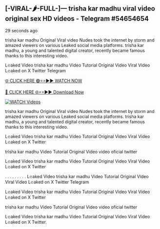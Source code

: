 ## [-VIRAL-🌶-FULL-]— trisha kar madhu viral video original sex HD videos  - Telegram #54654654

29 seconds ago

trisha kar madhu Original Viral video Nudes took the internet by storm and amazed viewers on various Leaked social media platforms. trisha kar madhu, a young and talented digital creator, recently became famous thanks to this interesting video.

L𝚎aked Video trisha kar madhu Video Tutorial Original Video Viral Video L𝚎aked on X Twitter Telegram

[🌐 CLICK HERE 🟢==►► WATCH NOW](https://aztvl.blogspot.com/2025/02/leaked.html)

[🔴 CLICK HERE 🌐==►► Download Now](https://aztvl.blogspot.com/2025/02/leaked.html)

[![WATCH Videos](https://i.imgur.com/dJHk4Zq.gif)](https://aztvl.blogspot.com/2025/02/leaked.html)

trisha kar madhu Original Viral video Nudes took the internet by storm and amazed viewers on various Leaked social media platforms. trisha kar madhu, a young and talented digital creator, recently became famous thanks to this interesting video.

L𝚎aked Video trisha kar madhu Video Tutorial Original Video Viral Video L𝚎aked on X Twitter

trisha kar madhu Video Tutorial Original Video video oficial twitter

L𝚎aked Video trisha kar madhu Video Tutorial Original Video Viral Video L𝚎aked on X Twitter

. . . . . . . . . L𝚎aked Video trisha kar madhu Video Tutorial Original Video Viral Video L𝚎aked on X Twitter Telegram

L𝚎aked Video trisha kar madhu Video Tutorial Original Video Viral Video L𝚎aked on X Twitter

trisha kar madhu Video Tutorial Original Video video oficial twitter

L𝚎aked Video trisha kar madhu Video Tutorial Original Video Viral Video L𝚎aked on X Twitter.